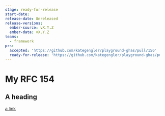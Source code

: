 ```yaml
---
stage: ready-for-release
start-date:
release-date: Unreleased
release-versions:
  ember-source: vX.Y.Z
  ember-data: vX.Y.Z
teams:
  - framework
prs:
  accepted: 'https://github.com/kategengler/playground-ghas/pull/156'
  ready-for-release: 'https://github.com/kategengler/playground-ghas/pull/157'
---
```


# My RFC 154


## A heading 

[a link](https://example.com)
